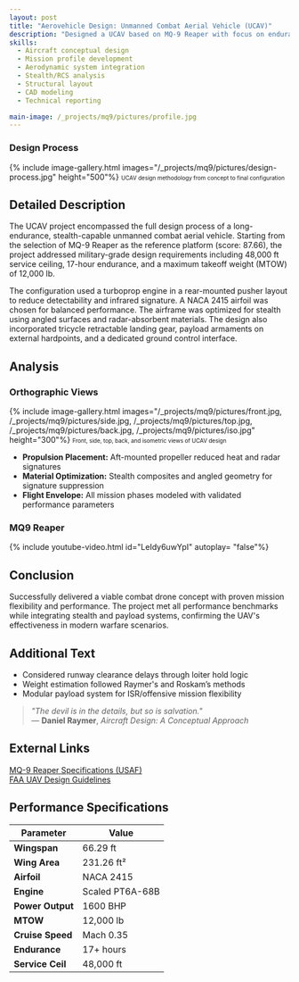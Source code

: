 ```yaml
---
layout: post
title: "Aerovehicle Design: Unmanned Combat Aerial Vehicle (UCAV)"
description: "Designed a UCAV based on MQ-9 Reaper with focus on endurance, stealth, and payload delivery. Meets military-grade specifications through strategic aerodynamic and propulsion design."
skills: 
  - Aircraft conceptual design
  - Mission profile development
  - Aerodynamic system integration
  - Stealth/RCS analysis
  - Structural layout
  - CAD modeling
  - Technical reporting

main-image: /_projects/mq9/pictures/profile.jpg
---
```


### Design Process
{% include image-gallery.html images="/_projects/mq9/pictures/design-process.jpg" height="500"%}
<span style="font-size: 10px">UCAV design methodology from concept to final configuration</span>  

## Detailed Description
The UCAV project encompassed the full design process of a long-endurance, stealth-capable unmanned combat aerial vehicle. Starting from the selection of MQ-9 Reaper as the reference platform (score: 87.66), the project addressed military-grade design requirements including 48,000 ft service ceiling, 17-hour endurance, and a maximum takeoff weight (MTOW) of 12,000 lb.

The configuration used a turboprop engine in a rear-mounted pusher layout to reduce detectability and infrared signature. A NACA 2415 airfoil was chosen for balanced performance. The airframe was optimized for stealth using angled surfaces and radar-absorbent materials. The design also incorporated tricycle retractable landing gear, payload armaments on external hardpoints, and a dedicated ground control interface.

## Analysis
### Orthographic Views
{% include image-gallery.html images="/_projects/mq9/pictures/front.jpg, /_projects/mq9/pictures/side.jpg, /_projects/mq9/pictures/top.jpg, /_projects/mq9/pictures/back.jpg, /_projects/mq9/pictures/iso.jpg" height="300"%}
<span style="font-size: 10px">Front, side, top, back, and isometric views of UCAV design</span>  

* **Propulsion Placement:** Aft-mounted propeller reduced heat and radar signatures
* **Material Optimization:** Stealth composites and angled geometry for signature suppression
* **Flight Envelope:** All mission phases modeled with validated performance parameters

### MQ9 Reaper
{% include youtube-video.html id="LeIdy6uwYpI" autoplay= "false"%}

## Conclusion
Successfully delivered a viable combat drone concept with proven mission flexibility and performance. The project met all performance benchmarks while integrating stealth and payload systems, confirming the UAV's effectiveness in modern warfare scenarios.

## Additional Text
* Considered runway clearance delays through loiter hold logic
* Weight estimation followed Raymer's and Roskam’s methods
* Modular payload system for ISR/offensive mission flexibility

> *"The devil is in the details, but so is salvation."*  
> — **Daniel Raymer**, *Aircraft Design: A Conceptual Approach*

## External Links
[MQ-9 Reaper Specifications (USAF)](https://www.af.mil/About-Us/Fact-Sheets/Display/Article/104470/mq-9-reaper/)  
[FAA UAV Design Guidelines](https://www.faa.gov/uas)

## Performance Specifications
| Parameter        | Value                 |
|------------------|-----------------------|
| **Wingspan**     | 66.29 ft             |
| **Wing Area**    | 231.26 ft²           |
| **Airfoil**      | NACA 2415            |
| **Engine**       | Scaled PT6A-68B      |
| **Power Output** | 1600 BHP             |
| **MTOW**         | 12,000 lb            |
| **Cruise Speed** | Mach 0.35            |
| **Endurance**    | 17+ hours            |
| **Service Ceil** | 48,000 ft            |
